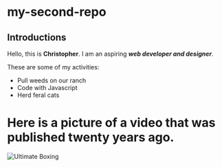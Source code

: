 # my-second-repo
 
## Introductions

Hello, this is **Christopher**.  I am an aspiring _**web developer and designer**_.

These are some of my activities:
* Pull weeds on our ranch
* Code with Javascript
* Herd feral cats

# Here is a picture of a video that was published twenty years ago.
  ![Ultimate Boxing](https://th.bing.com/th/id/OIP.bzKPRvSjCzsar5H3f4rqmgHaGr?rs=1&pid=ImgDetMain)
